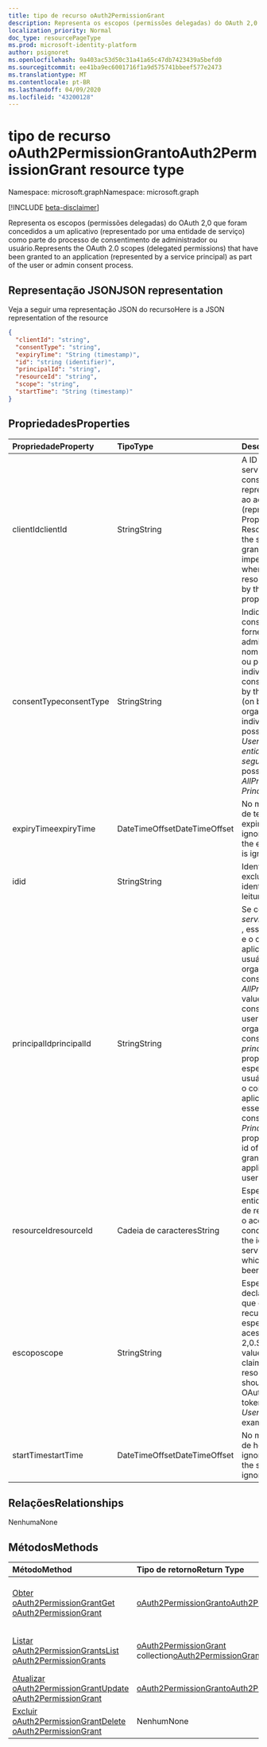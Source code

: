 ```yaml
---
title: tipo de recurso oAuth2PermissionGrant
description: Representa os escopos (permissões delegadas) do OAuth 2,0 que foram concedidos a um aplicativo (representado por uma entidade de serviço) como parte do processo de consentimento de administrador ou usuário.
localization_priority: Normal
doc_type: resourcePageType
ms.prod: microsoft-identity-platform
author: psignoret
ms.openlocfilehash: 9a403ac53d50c31a41a65c47db7423439a5befd0
ms.sourcegitcommit: ee41ba9ec6001716f1a9d575741bbeef577e2473
ms.translationtype: MT
ms.contentlocale: pt-BR
ms.lasthandoff: 04/09/2020
ms.locfileid: "43200128"
---
```

# <a name="oauth2permissiongrant-resource-type"></a><span data-ttu-id="c57c4-103">tipo de recurso oAuth2PermissionGrant</span><span class="sxs-lookup"><span data-stu-id="c57c4-103">oAuth2PermissionGrant resource type</span></span>

<span data-ttu-id="c57c4-104">Namespace: microsoft.graph</span><span class="sxs-lookup"><span data-stu-id="c57c4-104">Namespace: microsoft.graph</span></span>

[!INCLUDE [beta-disclaimer](../../includes/beta-disclaimer.md)]

<span data-ttu-id="c57c4-105">Representa os escopos (permissões delegadas) do OAuth 2,0 que foram concedidos a um aplicativo (representado por uma entidade de serviço) como parte do processo de consentimento de administrador ou usuário.</span><span class="sxs-lookup"><span data-stu-id="c57c4-105">Represents the OAuth 2.0 scopes (delegated permissions) that have been granted to an application (represented by a service principal) as part of the user or admin consent process.</span></span>

## <a name="json-representation"></a><span data-ttu-id="c57c4-106">Representação JSON</span><span class="sxs-lookup"><span data-stu-id="c57c4-106">JSON representation</span></span>

<span data-ttu-id="c57c4-107">Veja a seguir uma representação JSON do recurso</span><span class="sxs-lookup"><span data-stu-id="c57c4-107">Here is a JSON representation of the resource</span></span>

<!-- {
  "blockType": "resource",
  "optionalProperties": [

  ],
  "@odata.type": "microsoft.graph.oAuth2PermissionGrant"
}-->

```json
{
  "clientId": "string",
  "consentType": "string",
  "expiryTime": "String (timestamp)",
  "id": "string (identifier)",
  "principalId": "string",
  "resourceId": "string",
  "scope": "string",
  "startTime": "String (timestamp)"
}

```
## <a name="properties"></a><span data-ttu-id="c57c4-108">Propriedades</span><span class="sxs-lookup"><span data-stu-id="c57c4-108">Properties</span></span>
| <span data-ttu-id="c57c4-109">Propriedade</span><span class="sxs-lookup"><span data-stu-id="c57c4-109">Property</span></span>     | <span data-ttu-id="c57c4-110">Tipo</span><span class="sxs-lookup"><span data-stu-id="c57c4-110">Type</span></span>   |<span data-ttu-id="c57c4-111">Descrição</span><span class="sxs-lookup"><span data-stu-id="c57c4-111">Description</span></span>|
|:---------------|:--------|:----------|
|<span data-ttu-id="c57c4-112">clientId</span><span class="sxs-lookup"><span data-stu-id="c57c4-112">clientId</span></span>|<span data-ttu-id="c57c4-113">String</span><span class="sxs-lookup"><span data-stu-id="c57c4-113">String</span></span>| <span data-ttu-id="c57c4-114">A ID da entidade de serviço que recebe o consentimento para representar o usuário ao acessar o recurso (representado pela Propriedade ResourceId).</span><span class="sxs-lookup"><span data-stu-id="c57c4-114">The id of the service principal granted consent to impersonate the user when accessing the resource (represented by the resourceId property).</span></span> |
|<span data-ttu-id="c57c4-115">consentType</span><span class="sxs-lookup"><span data-stu-id="c57c4-115">consentType</span></span>|<span data-ttu-id="c57c4-116">String</span><span class="sxs-lookup"><span data-stu-id="c57c4-116">String</span></span>| <span data-ttu-id="c57c4-117">Indica se o consentimento foi fornecido pelo administrador (em nome da organização) ou por um indivíduo.</span><span class="sxs-lookup"><span data-stu-id="c57c4-117">Indicates if consent was provided by the administrator (on behalf of the organization) or by an individual.</span></span> <span data-ttu-id="c57c4-118">Os valores possíveis são *Userdirigetes* ou *entidade de segurança*.</span><span class="sxs-lookup"><span data-stu-id="c57c4-118">The possible values are *AllPrincipals* or *Principal*.</span></span> |
|<span data-ttu-id="c57c4-119">expiryTime</span><span class="sxs-lookup"><span data-stu-id="c57c4-119">expiryTime</span></span>|<span data-ttu-id="c57c4-120">DateTimeOffset</span><span class="sxs-lookup"><span data-stu-id="c57c4-120">DateTimeOffset</span></span>| <span data-ttu-id="c57c4-121">No momento, o valor de tempo de expiração é ignorado.</span><span class="sxs-lookup"><span data-stu-id="c57c4-121">Currently, the expiry time value is ignored.</span></span> |
|<span data-ttu-id="c57c4-122">id</span><span class="sxs-lookup"><span data-stu-id="c57c4-122">id</span></span>|<span data-ttu-id="c57c4-123">String</span><span class="sxs-lookup"><span data-stu-id="c57c4-123">String</span></span>| <span data-ttu-id="c57c4-124">Identificador exclusivo.</span><span class="sxs-lookup"><span data-stu-id="c57c4-124">Unique identifier.</span></span> <span data-ttu-id="c57c4-125">Somente leitura.</span><span class="sxs-lookup"><span data-stu-id="c57c4-125">Read-only.</span></span>|
|<span data-ttu-id="c57c4-126">principalId</span><span class="sxs-lookup"><span data-stu-id="c57c4-126">principalId</span></span>|<span data-ttu-id="c57c4-127">String</span><span class="sxs-lookup"><span data-stu-id="c57c4-127">String</span></span>| <span data-ttu-id="c57c4-128">Se consenttype for *servicePrincipalName* , esse valor será nulo e o consentimento se aplicará a todos os usuários da organização.</span><span class="sxs-lookup"><span data-stu-id="c57c4-128">If consentType is *AllPrincipals* this value is null, and the consent applies to all users in the organization.</span></span> <span data-ttu-id="c57c4-129">Se consenttype for *principal*, essa propriedade especificará a ID do usuário que receberá o consentimento e se aplicará somente para esse usuário.</span><span class="sxs-lookup"><span data-stu-id="c57c4-129">If consentType is *Principal*, then this property specifies the id of the user that granted consent and applies only for that user.</span></span> |
|<span data-ttu-id="c57c4-130">resourceId</span><span class="sxs-lookup"><span data-stu-id="c57c4-130">resourceId</span></span>|<span data-ttu-id="c57c4-131">Cadeia de caracteres</span><span class="sxs-lookup"><span data-stu-id="c57c4-131">String</span></span>| <span data-ttu-id="c57c4-132">Especifica a ID da entidade de serviço de recurso para a qual o acesso foi concedido.</span><span class="sxs-lookup"><span data-stu-id="c57c4-132">Specifies the id of the resource service principal to which access has been granted.</span></span> |
|<span data-ttu-id="c57c4-133">escopo</span><span class="sxs-lookup"><span data-stu-id="c57c4-133">scope</span></span>|<span data-ttu-id="c57c4-134">String</span><span class="sxs-lookup"><span data-stu-id="c57c4-134">String</span></span>| <span data-ttu-id="c57c4-135">Especifica o valor da declaração do [escopo](/graph/permissions-reference) que o aplicativo de recursos deve esperar no token de acesso do OAuth 2,0.</span><span class="sxs-lookup"><span data-stu-id="c57c4-135">Specifies the value of the [scope](/graph/permissions-reference) claim that the resource application should expect in the OAuth 2.0 access token.</span></span> <span data-ttu-id="c57c4-136">Por exemplo, *User. Read*</span><span class="sxs-lookup"><span data-stu-id="c57c4-136">For example, *User.Read*</span></span> |
|<span data-ttu-id="c57c4-137">startTime</span><span class="sxs-lookup"><span data-stu-id="c57c4-137">startTime</span></span>|<span data-ttu-id="c57c4-138">DateTimeOffset</span><span class="sxs-lookup"><span data-stu-id="c57c4-138">DateTimeOffset</span></span>| <span data-ttu-id="c57c4-139">No momento, o valor de hora de início é ignorado.</span><span class="sxs-lookup"><span data-stu-id="c57c4-139">Currently, the start time value is ignored.</span></span> |

## <a name="relationships"></a><span data-ttu-id="c57c4-140">Relações</span><span class="sxs-lookup"><span data-stu-id="c57c4-140">Relationships</span></span>
<span data-ttu-id="c57c4-141">Nenhuma</span><span class="sxs-lookup"><span data-stu-id="c57c4-141">None</span></span>


## <a name="methods"></a><span data-ttu-id="c57c4-142">Métodos</span><span class="sxs-lookup"><span data-stu-id="c57c4-142">Methods</span></span>

| <span data-ttu-id="c57c4-143">Método</span><span class="sxs-lookup"><span data-stu-id="c57c4-143">Method</span></span>           | <span data-ttu-id="c57c4-144">Tipo de retorno</span><span class="sxs-lookup"><span data-stu-id="c57c4-144">Return Type</span></span>    |<span data-ttu-id="c57c4-145">Descrição</span><span class="sxs-lookup"><span data-stu-id="c57c4-145">Description</span></span>|
|:---------------|:--------|:----------|
|[<span data-ttu-id="c57c4-146">Obter oAuth2PermissionGrant</span><span class="sxs-lookup"><span data-stu-id="c57c4-146">Get oAuth2PermissionGrant</span></span>](../api/oauth2permissiongrant-get.md) | [<span data-ttu-id="c57c4-147">oAuth2PermissionGrant</span><span class="sxs-lookup"><span data-stu-id="c57c4-147">oAuth2PermissionGrant</span></span>](oauth2permissiongrant.md) |<span data-ttu-id="c57c4-148">Leia as propriedades e os relacionamentos do objeto oAuth2PermissionGrant.</span><span class="sxs-lookup"><span data-stu-id="c57c4-148">Read properties and relationships of oAuth2PermissionGrant object.</span></span>|
|[<span data-ttu-id="c57c4-149">Listar oAuth2PermissionGrants</span><span class="sxs-lookup"><span data-stu-id="c57c4-149">List oAuth2PermissionGrants</span></span>](../api/oauth2permissiongrant-list.md) | <span data-ttu-id="c57c4-150">[oAuth2PermissionGrant](oauth2permissiongrant.md) collection</span><span class="sxs-lookup"><span data-stu-id="c57c4-150">[oAuth2PermissionGrant](oauth2permissiongrant.md) collection</span></span> | <span data-ttu-id="c57c4-151">Recupere uma lista de objetos oauth2PermissionGrant.</span><span class="sxs-lookup"><span data-stu-id="c57c4-151">Retrieve a list of oauth2PermissionGrant objects.</span></span> |
|[<span data-ttu-id="c57c4-152">Atualizar oAuth2PermissionGrant</span><span class="sxs-lookup"><span data-stu-id="c57c4-152">Update oAuth2PermissionGrant</span></span>](../api/oauth2permissiongrant-update.md) | [<span data-ttu-id="c57c4-153">oAuth2PermissionGrant</span><span class="sxs-lookup"><span data-stu-id="c57c4-153">oAuth2PermissionGrant</span></span>](oauth2permissiongrant.md) |<span data-ttu-id="c57c4-154">Atualize o objeto oAuth2PermissionGrant.</span><span class="sxs-lookup"><span data-stu-id="c57c4-154">Update oAuth2PermissionGrant object.</span></span> |
|[<span data-ttu-id="c57c4-155">Excluir oAuth2PermissionGrant</span><span class="sxs-lookup"><span data-stu-id="c57c4-155">Delete oAuth2PermissionGrant</span></span>](../api/oauth2permissiongrant-delete.md) | <span data-ttu-id="c57c4-156">Nenhum</span><span class="sxs-lookup"><span data-stu-id="c57c4-156">None</span></span> |<span data-ttu-id="c57c4-157">Exclua o objeto oAuth2PermissionGrant.</span><span class="sxs-lookup"><span data-stu-id="c57c4-157">Delete oAuth2PermissionGrant object.</span></span> |

<!-- uuid: 8fcb5dbc-d5aa-4681-8e31-b001d5168d79
2015-10-25 14:57:30 UTC -->
<!--
{
  "type": "#page.annotation",
  "description": "oAuth2PermissionGrant resource",
  "keywords": "",
  "section": "documentation",
  "tocPath": "",
  "suppressions": []
}
-->

